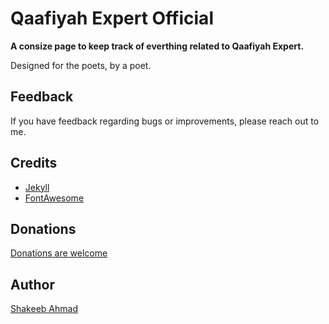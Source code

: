 # Qaafiyah Expert Official

**A consize page to keep track of everthing related to Qaafiyah Expert.**

Designed for the poets, by a poet.

## Feedback

If you have feedback regarding bugs or improvements, please reach out to me.

## Credits

- [Jekyll](https://github.com/jekyll/jekyll)
- [FontAwesome](https://fontawesome.github.io/Font-Awesome/)

## Donations

[Donations are welcome](https://www.paypal.com/shakesvision)

## Author

[Shakeeb Ahmad](https://shakeeb.in/)
